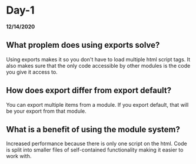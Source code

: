 # Day-1
__12/14/2020__

## What proplem does using exports solve?

Using exports makes it so you don't have to load multiple html script tags. It also makes sure that the only code accessible by other modules is the code you give it access to. 

## How does export differ from export default?

You can export multiple items from a module. If you export default, that will be your export from that module. 

## What is a benefit of using the module system?

Increased performance because there is only one script on the html. Code is split into smaller files of self-contained functionality making it easier to work with.